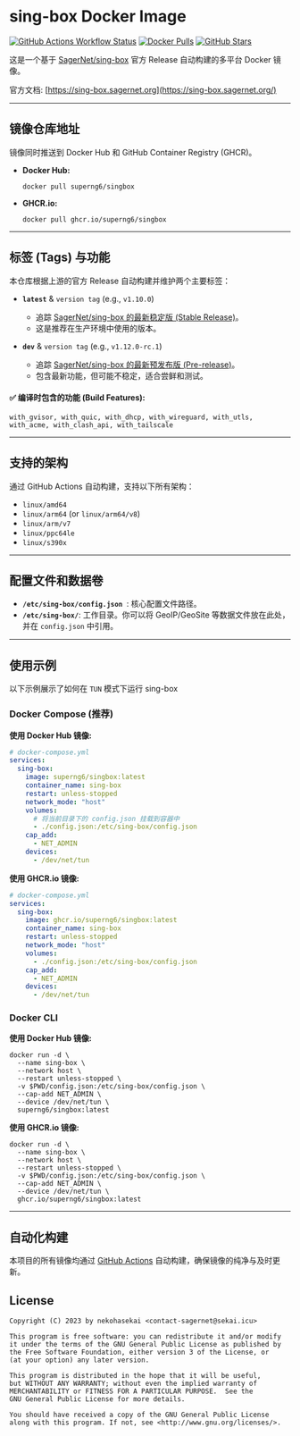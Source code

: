 # sing-box Docker Image

[![GitHub Actions Workflow Status](https://img.shields.io/github/actions/workflow/status/SuperNG6/docker-singbox/Auto%20Build%20Image.yml?branch=main&logo=github&label=Auto%20Build)](https://github.com/SuperNG6/docker-singbox/actions/workflows/Auto%20Build%20Image.yml)
[![Docker Pulls](https://img.shields.io/docker/pulls/superng6/singbox?logo=docker&label=Docker%20Hub%20Pulls)](https://hub.docker.com/r/superng6/singbox)
[![GitHub Stars](https://img.shields.io/github/stars/SuperNG6/docker-singbox?logo=github&label=Stars)](https://github.com/SuperNG6/docker-singbox)

这是一个基于 [SagerNet/sing-box](https://github.com/SagerNet/sing-box) 官方 Release 自动构建的多平台 Docker 镜像。

官方文档: [https://sing-box.sagernet.org](https://sing-box.sagernet.org/)

---

## 镜像仓库地址

镜像同时推送到 Docker Hub 和 GitHub Container Registry (GHCR)。

- **Docker Hub:**
  ```console
  docker pull superng6/singbox
  ```
- **GHCR.io:**
  ```console
  docker pull ghcr.io/superng6/singbox
  ```

---

## 标签 (Tags) 与功能

本仓库根据上游的官方 Release 自动构建并维护两个主要标签：

-   **`latest`** & `version tag` (e.g., `v1.10.0`)
    -   追踪 [SagerNet/sing-box 的最新稳定版 (Stable Release)](https://github.com/SagerNet/sing-box/releases)。
    -   这是推荐在生产环境中使用的版本。

-   **`dev`** & `version tag` (e.g., `v1.12.0-rc.1`)
    -   追踪 [SagerNet/sing-box 的最新预发布版 (Pre-release)](https://github.com/SagerNet/sing-box/releases)。
    -   包含最新功能，但可能不稳定，适合尝鲜和测试。

#### ✅ 编译时包含的功能 (Build Features):

```
with_gvisor, with_quic, with_dhcp, with_wireguard, with_utls, with_acme, with_clash_api, with_tailscale
```

---

## 支持的架构

通过 GitHub Actions 自动构建，支持以下所有架构：

- `linux/amd64`
- `linux/arm64` (or `linux/arm64/v8`)
- `linux/arm/v7`
- `linux/ppc64le`
- `linux/s390x`

---

## 配置文件和数据卷

-   **`/etc/sing-box/config.json `**: 核心配置文件路径。
-   **`/etc/sing-box/`**: 工作目录。你可以将 GeoIP/GeoSite 等数据文件放在此处，并在 `config.json` 中引用。

---

## 使用示例

以下示例展示了如何在 `TUN` 模式下运行 sing-box

### Docker Compose (推荐)

**使用 Docker Hub 镜像:**
```yaml
# docker-compose.yml
services:
  sing-box:
    image: superng6/singbox:latest
    container_name: sing-box
    restart: unless-stopped
    network_mode: "host"
    volumes:
      # 将当前目录下的 config.json 挂载到容器中
      - ./config.json:/etc/sing-box/config.json 
    cap_add:
      - NET_ADMIN
    devices:
      - /dev/net/tun
```

**使用 GHCR.io 镜像:**
```yaml
# docker-compose.yml
services:
  sing-box:
    image: ghcr.io/superng6/singbox:latest
    container_name: sing-box
    restart: unless-stopped
    network_mode: "host"
    volumes:
      - ./config.json:/etc/sing-box/config.json 
    cap_add:
      - NET_ADMIN
    devices:
      - /dev/net/tun
```

### Docker CLI

**使用 Docker Hub 镜像:**
```console
docker run -d \
  --name sing-box \
  --network host \
  --restart unless-stopped \
  -v $PWD/config.json:/etc/sing-box/config.json \
  --cap-add NET_ADMIN \
  --device /dev/net/tun \
  superng6/singbox:latest
```

**使用 GHCR.io 镜像:**
```console
docker run -d \
  --name sing-box \
  --network host \
  --restart unless-stopped \
  -v $PWD/config.json:/etc/sing-box/config.json \
  --cap-add NET_ADMIN \
  --device /dev/net/tun \
  ghcr.io/superng6/singbox:latest
```

---

## 自动化构建

本项目的所有镜像均通过 [GitHub Actions](https://github.com/SuperNG6/docker-singbox/actions) 自动构建，确保镜像的纯净与及时更新。

## License

```
Copyright (C) 2023 by nekohasekai <contact-sagernet@sekai.icu>

This program is free software: you can redistribute it and/or modify
it under the terms of the GNU General Public License as published by
the Free Software Foundation, either version 3 of the License, or
(at your option) any later version.

This program is distributed in the hope that it will be useful,
but WITHOUT ANY WARRANTY; without even the implied warranty of
MERCHANTABILITY or FITNESS FOR A PARTICULAR PURPOSE.  See the
GNU General Public License for more details.

You should have received a copy of the GNU General Public License
along with this program. If not, see <http://www.gnu.org/licenses/>.
```
